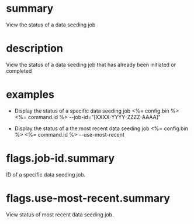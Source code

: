 # summary

View the status of a data seeding job

# description

View the status of a data seeding job that has already been initiated or completed 

# examples

- Display the status of a specific data seeding job
  <%= config.bin %> <%= command.id %> --job-id="[XXXX-YYYY-ZZZZ-AAAA]"

- Display the status of a the most recent data seeding job
  <%= config.bin %> <%= command.id %> --use-most-recent
# flags.job-id.summary

ID of a specific data seeding job.

# flags.use-most-recent.summary

View status of most recent data seeding job.
